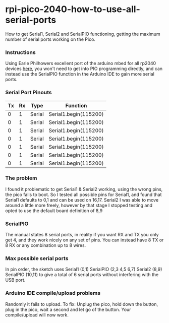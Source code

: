 # rpi-pico-2040-how-to-use-all-serial-ports
How to get Serial1, Serial2 and SerialPIO functioning, getting the maximum number of serial ports working on the Pico.

### Instructions
Using Earle Philhowers excellent port of the arduino mbed for all rp2040 devices [here](https://learn.adafruit.com/rp2040-arduino-with-the-earlephilhower-core/installing-the-earlephilhower-core), you won't need to get into PIO programming directly, and can instead use the SerialPIO function in the Arduino IDE to gain more serial ports.

### Serial Port Pinouts
| Tx | Rx | Type | Function |
| --- | --- | --- | --- |
| 0 | 1 | Serial | Serial1.begin(115200) |
| 0 | 1 | Serial | Serial1.begin(115200) |
| 0 | 1 | Serial | Serial1.begin(115200) |
| 0 | 1 | Serial | Serial1.begin(115200) |
| 0 | 1 | Serial | Serial1.begin(115200) |
| 0 | 1 | Serial | Serial1.begin(115200) |
| 0 | 1 | Serial | Serial1.begin(115200) |





### The problem
I found it problematic to get Serial1 & Serial2 working, using the wrong pins, the pico fails to boot.
So I tested all possible pins for Serial1, and found that Serial1 defaults to 0,1 and can be used on 16,17.
Serial2 I was able to move around a little more freely, however by that stage I stopped testing and opted to use the default board definition of 8,9

### SerialPIO
The manual states 8 serial ports, in reality if you want RX and TX you only get 4, and they work nicely on any set of pins.
You can instead have 8 TX or 8 RX or any combination up to 8 wires.

### Max possible serial ports
In pin order, the sketch uses Serial1 (0,1) SerialPIO (2,3 4,5 6,7) Serial2 (8,9) SerialPIO (10,11) to give a total of 6 serial ports without interfering with the USB port.

### Arduino IDE compile/upload problems
Randomly it fails to upload. To fix: Unplug the pico, hold down the button, plug in the pico, wait a second and let go of the button.
Your compile/upload will now work.
